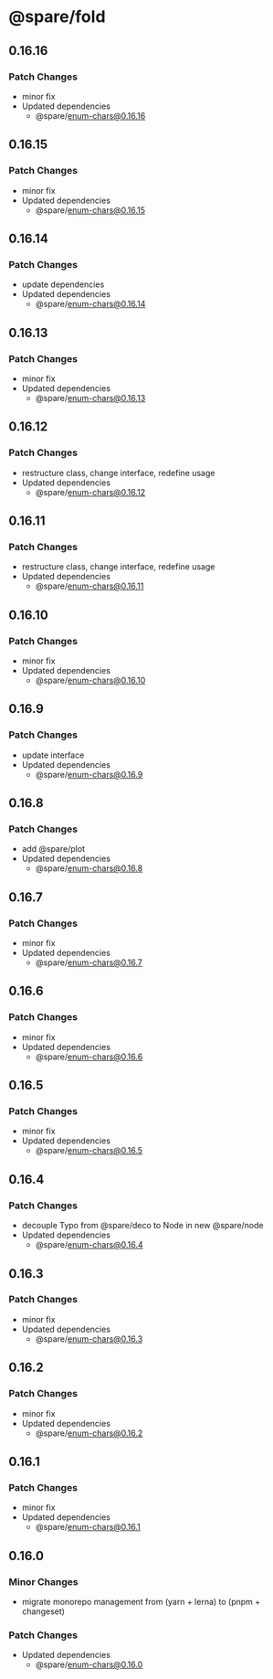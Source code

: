 # @spare/fold

## 0.16.16

### Patch Changes

- minor fix
- Updated dependencies
  - @spare/enum-chars@0.16.16

## 0.16.15

### Patch Changes

- minor fix
- Updated dependencies
  - @spare/enum-chars@0.16.15

## 0.16.14

### Patch Changes

- update dependencies
- Updated dependencies
  - @spare/enum-chars@0.16.14

## 0.16.13

### Patch Changes

- minor fix
- Updated dependencies
  - @spare/enum-chars@0.16.13

## 0.16.12

### Patch Changes

- restructure class, change interface, redefine usage
- Updated dependencies
  - @spare/enum-chars@0.16.12

## 0.16.11

### Patch Changes

- restructure class, change interface, redefine usage
- Updated dependencies
  - @spare/enum-chars@0.16.11

## 0.16.10

### Patch Changes

- minor fix
- Updated dependencies
  - @spare/enum-chars@0.16.10

## 0.16.9

### Patch Changes

- update interface
- Updated dependencies
  - @spare/enum-chars@0.16.9

## 0.16.8

### Patch Changes

- add @spare/plot
- Updated dependencies
  - @spare/enum-chars@0.16.8

## 0.16.7

### Patch Changes

- minor fix
- Updated dependencies
  - @spare/enum-chars@0.16.7

## 0.16.6

### Patch Changes

- minor fix
- Updated dependencies
  - @spare/enum-chars@0.16.6

## 0.16.5

### Patch Changes

- minor fix
- Updated dependencies
  - @spare/enum-chars@0.16.5

## 0.16.4

### Patch Changes

- decouple Typo from @spare/deco to Node in new @spare/node
- Updated dependencies
  - @spare/enum-chars@0.16.4

## 0.16.3

### Patch Changes

- minor fix
- Updated dependencies
  - @spare/enum-chars@0.16.3

## 0.16.2

### Patch Changes

- minor fix
- Updated dependencies
  - @spare/enum-chars@0.16.2

## 0.16.1

### Patch Changes

- minor fix
- Updated dependencies
  - @spare/enum-chars@0.16.1

## 0.16.0

### Minor Changes

- migrate monorepo management from (yarn + lerna) to (pnpm + changeset)

### Patch Changes

- Updated dependencies
  - @spare/enum-chars@0.16.0

